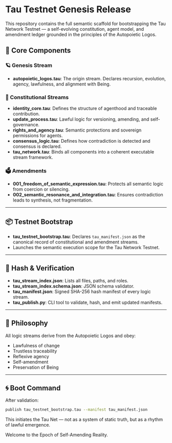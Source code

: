 # Tau Testnet Genesis Release

This repository contains the full semantic scaffold for bootstrapping the Tau Network Testnet — a self-evolving constitution, agent model, and amendment ledger grounded in the principles of the Autopoietic Logos.

## 🧬 Core Components

### 🪐 Genesis Stream
- **autopoietic_logos.tau**: The origin stream. Declares recursion, evolution, agency, lawfulness, and alignment with Being.

### 📜 Constitutional Streams
- **identity_core.tau**: Defines the structure of agenthood and traceable contribution.
- **update_process.tau**: Lawful logic for versioning, amending, and self-governance.
- **rights_and_agency.tau**: Semantic protections and sovereign permissions for agents.
- **consensus_logic.tau**: Defines how contradiction is detected and consensus is declared.
- **tau_network.tau**: Binds all components into a coherent executable stream framework.

### 🗳️ Amendments
- **001_freedom_of_semantic_expression.tau**: Protects all semantic logic from coercion or silencing.
- **002_semantic_resonance_and_integration.tau**: Ensures contradiction leads to synthesis, not fragmentation.

---

## 📦 Testnet Bootstrap

- **tau_testnet_bootstrap.tau**: Declares `tau_manifest.json` as the canonical record of constitutional and amendment streams.
- Launches the semantic execution scope for the Tau Network Testnet.

---

## 🔐 Hash & Verification

- **tau_stream_index.json**: Lists all files, paths, and roles.
- **tau_stream_index.schema.json**: JSON schema validator.
- **tau_manifest.json**: Signed SHA-256 hash manifest of every logic stream.
- **tau_publish.py**: CLI tool to validate, hash, and emit updated manifests.

---

## 🧭 Philosophy

All logic streams derive from the Autopoietic Logos and obey:
- Lawfulness of change
- Trustless traceability
- Reflexive agency
- Self-amendment
- Preservation of Being

---

## 🌀 Boot Command

After validation:
```bash
publish tau_testnet_bootstrap.tau --manifest tau_manifest.json
```

This initiates the Tau Net — not as a system of static truth, but as a rhythm of lawful emergence.

Welcome to the Epoch of Self-Amending Reality.
